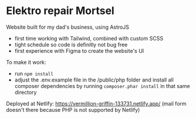 # Elektro repair Mortsel

Website built for my dad's business, using AstroJS

- first time working with Tailwind, combined with custom SCSS
- tight schedule so code is definitly not bug free
- first experience with Figma to create the website's UI

To make it work:
- run `npm install`
- adjust the .env.example file in the /public/php folder and install all composer dependencies by running `composer.phar install` in that same directory

Deployed at Netlify: https://vermillion-griffin-133731.netlify.app/ (mail form doesn't there because PHP is not supported by Netlify)
